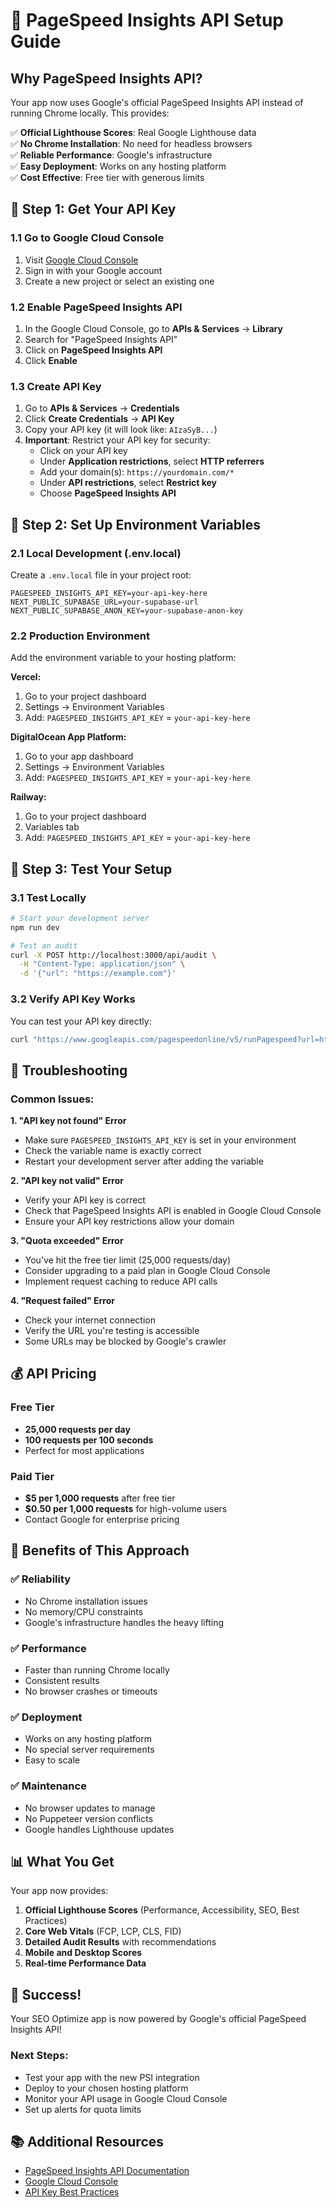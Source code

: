 # 🔑 PageSpeed Insights API Setup Guide

## Why PageSpeed Insights API?

Your app now uses Google's official PageSpeed Insights API instead of running Chrome locally. This provides:

✅ **Official Lighthouse Scores**: Real Google Lighthouse data  
✅ **No Chrome Installation**: No need for headless browsers  
✅ **Reliable Performance**: Google's infrastructure  
✅ **Easy Deployment**: Works on any hosting platform  
✅ **Cost Effective**: Free tier with generous limits  

## 🎯 Step 1: Get Your API Key

### 1.1 Go to Google Cloud Console
1. Visit [Google Cloud Console](https://console.cloud.google.com/)
2. Sign in with your Google account
3. Create a new project or select an existing one

### 1.2 Enable PageSpeed Insights API
1. In the Google Cloud Console, go to **APIs & Services** → **Library**
2. Search for "PageSpeed Insights API"
3. Click on **PageSpeed Insights API**
4. Click **Enable**

### 1.3 Create API Key
1. Go to **APIs & Services** → **Credentials**
2. Click **Create Credentials** → **API Key**
3. Copy your API key (it will look like: `AIzaSyB...`)
4. **Important**: Restrict your API key for security:
   - Click on your API key
   - Under **Application restrictions**, select **HTTP referrers**
   - Add your domain(s): `https://yourdomain.com/*`
   - Under **API restrictions**, select **Restrict key**
   - Choose **PageSpeed Insights API**

## 🎯 Step 2: Set Up Environment Variables

### 2.1 Local Development (.env.local)
Create a `.env.local` file in your project root:

```env
PAGESPEED_INSIGHTS_API_KEY=your-api-key-here
NEXT_PUBLIC_SUPABASE_URL=your-supabase-url
NEXT_PUBLIC_SUPABASE_ANON_KEY=your-supabase-anon-key
```

### 2.2 Production Environment
Add the environment variable to your hosting platform:

**Vercel:**
1. Go to your project dashboard
2. Settings → Environment Variables
3. Add: `PAGESPEED_INSIGHTS_API_KEY` = `your-api-key-here`

**DigitalOcean App Platform:**
1. Go to your app dashboard
2. Settings → Environment Variables
3. Add: `PAGESPEED_INSIGHTS_API_KEY` = `your-api-key-here`

**Railway:**
1. Go to your project dashboard
2. Variables tab
3. Add: `PAGESPEED_INSIGHTS_API_KEY` = `your-api-key-here`

## 🎯 Step 3: Test Your Setup

### 3.1 Test Locally
```bash
# Start your development server
npm run dev

# Test an audit
curl -X POST http://localhost:3000/api/audit \
  -H "Content-Type: application/json" \
  -d '{"url": "https://example.com"}'
```

### 3.2 Verify API Key Works
You can test your API key directly:

```bash
curl "https://www.googleapis.com/pagespeedonline/v5/runPagespeed?url=https://example.com&key=YOUR_API_KEY"
```

## 🔧 Troubleshooting

### Common Issues:

**1. "API key not found" Error**
- Make sure `PAGESPEED_INSIGHTS_API_KEY` is set in your environment
- Check the variable name is exactly correct
- Restart your development server after adding the variable

**2. "API key not valid" Error**
- Verify your API key is correct
- Check that PageSpeed Insights API is enabled in Google Cloud Console
- Ensure your API key restrictions allow your domain

**3. "Quota exceeded" Error**
- You've hit the free tier limit (25,000 requests/day)
- Consider upgrading to a paid plan in Google Cloud Console
- Implement request caching to reduce API calls

**4. "Request failed" Error**
- Check your internet connection
- Verify the URL you're testing is accessible
- Some URLs may be blocked by Google's crawler

## 💰 API Pricing

### Free Tier
- **25,000 requests per day**
- **100 requests per 100 seconds**
- Perfect for most applications

### Paid Tier
- **$5 per 1,000 requests** after free tier
- **$0.50 per 1,000 requests** for high-volume users
- Contact Google for enterprise pricing

## 🚀 Benefits of This Approach

### ✅ **Reliability**
- No Chrome installation issues
- No memory/CPU constraints
- Google's infrastructure handles the heavy lifting

### ✅ **Performance**
- Faster than running Chrome locally
- Consistent results
- No browser crashes or timeouts

### ✅ **Deployment**
- Works on any hosting platform
- No special server requirements
- Easy to scale

### ✅ **Maintenance**
- No browser updates to manage
- No Puppeteer version conflicts
- Google handles Lighthouse updates

## 📊 What You Get

Your app now provides:

1. **Official Lighthouse Scores** (Performance, Accessibility, SEO, Best Practices)
2. **Core Web Vitals** (FCP, LCP, CLS, FID)
3. **Detailed Audit Results** with recommendations
4. **Mobile and Desktop Scores**
5. **Real-time Performance Data**

## 🎉 Success!

Your SEO Optimize app is now powered by Google's official PageSpeed Insights API!

### Next Steps:
- Test your app with the new PSI integration
- Deploy to your chosen hosting platform
- Monitor your API usage in Google Cloud Console
- Set up alerts for quota limits

## 📚 Additional Resources

- [PageSpeed Insights API Documentation](https://developers.google.com/speed/docs/insights/v5/get-started)
- [Google Cloud Console](https://console.cloud.google.com/)
- [API Key Best Practices](https://cloud.google.com/docs/authentication/api-keys)
